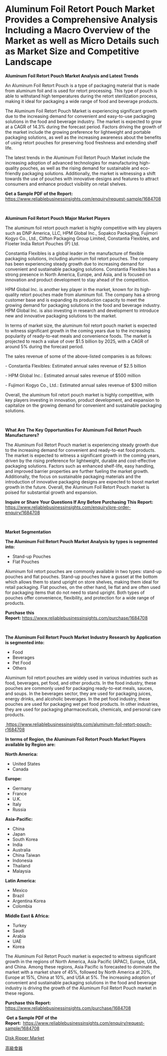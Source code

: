 <p><h1>Aluminum Foil Retort Pouch Market Provides a Comprehensive Analysis Including a Macro Overview of the Market as well as Micro Details such as Market Size and Competitive Landscape</h1></p><p><strong>Aluminum Foil Retort Pouch Market Analysis and Latest Trends</strong></p>
<p><p>An Aluminum Foil Retort Pouch is a type of packaging material that is made from aluminum foil and is used for retort processing. This type of pouch is able to withstand high temperatures during the retort sterilization process, making it ideal for packaging a wide range of food and beverage products.</p><p>The Aluminum Foil Retort Pouch Market is experiencing significant growth due to the increasing demand for convenient and easy-to-use packaging solutions in the food and beverage industry. The market is expected to grow at a CAGR of 14.3% during the forecast period. Factors driving the growth of the market include the growing preference for lightweight and portable packaging solutions, as well as the increasing awareness about the benefits of using retort pouches for preserving food freshness and extending shelf life.</p><p>The latest trends in the Aluminum Foil Retort Pouch Market include the increasing adoption of advanced technologies for manufacturing high-quality pouches, as well as the rising demand for sustainable and eco-friendly packaging solutions. Additionally, the market is witnessing a shift towards the use of pouches with innovative designs and features to attract consumers and enhance product visibility on retail shelves.</p></p>
<p><strong>Get a Sample PDF of the Report:&nbsp;</strong> <a href="https://www.reliablebusinessinsights.com/enquiry/request-sample/1684708">https://www.reliablebusinessinsights.com/enquiry/request-sample/1684708</a></p>
<p>&nbsp;</p>
<p><strong>Aluminum Foil Retort Pouch Major Market Players</strong></p>
<p><p>The aluminum foil retort pouch market is highly competitive with key players such as DNP America, LLC, HPM Global Inc., Sopakco Packaging, Fujimori Kogyo Co., Ltd., Clifton Packaging Group Limited, Constantia Flexibles, and Floeter India Retort Pouches (P) Ltd.</p><p>Constantia Flexibles is a global leader in the manufacture of flexible packaging solutions, including aluminum foil retort pouches. The company has been experiencing steady growth due to increasing demand for convenient and sustainable packaging solutions. Constantia Flexibles has a strong presence in North America, Europe, and Asia, and is focused on innovation and product development to stay ahead of the competition.</p><p>HPM Global Inc. is another key player in the market, known for its high-quality retort pouches made from aluminum foil. The company has a strong customer base and is expanding its production capacity to meet the growing demand for packaging solutions in the food and beverage industry. HPM Global Inc. is also investing in research and development to introduce new and innovative packaging solutions to the market.</p><p>In terms of market size, the aluminum foil retort pouch market is expected to witness significant growth in the coming years due to the increasing popularity of ready-to-eat meals and convenience foods. The market is projected to reach a value of over $1.5 billion by 2025, with a CAGR of around 5% during the forecast period.</p><p>The sales revenue of some of the above-listed companies is as follows:</p><p>- Constantia Flexibles: Estimated annual sales revenue of $2.5 billion</p><p>- HPM Global Inc.: Estimated annual sales revenue of $500 million</p><p>- Fujimori Kogyo Co., Ltd.: Estimated annual sales revenue of $300 million</p><p>Overall, the aluminum foil retort pouch market is highly competitive, with key players investing in innovation, product development, and expansion to capitalize on the growing demand for convenient and sustainable packaging solutions.</p></p>
<p>&nbsp;</p>
<p><strong>What Are The Key Opportunities For Aluminum Foil Retort Pouch Manufacturers?</strong></p>
<p><p>The Aluminum Foil Retort Pouch market is experiencing steady growth due to the increasing demand for convenient and ready-to-eat food products. The market is expected to witness a significant growth in the coming years, driven by the rising preference for lightweight, durable and cost-effective packaging solutions. Factors such as enhanced shelf-life, easy handling, and improved barrier properties are further fueling the market growth. Additionally, the focus on sustainable packaging materials and the introduction of innovative packaging designs are expected to boost market growth in the future. Overall, the Aluminum Foil Retort Pouch market is poised for substantial growth and expansion.</p></p>
<p><strong>Inquire or Share Your Questions If Any Before Purchasing This Report:</strong> <a href="https://www.reliablebusinessinsights.com/enquiry/pre-order-enquiry/1684708">https://www.reliablebusinessinsights.com/enquiry/pre-order-enquiry/1684708</a></p>
<p>&nbsp;</p>
<p><strong>Market Segmentation</strong></p>
<p><strong>The Aluminum Foil Retort Pouch Market Analysis by types is segmented into:</strong></p>
<p><ul><li>Stand-up Pouches</li><li>Flat Pouches</li></ul></p>
<p><p>Aluminum foil retort pouches are commonly available in two types: stand-up pouches and flat pouches. Stand-up pouches have a gusset at the bottom which allows them to stand upright on store shelves, making them ideal for retail packaging. Flat pouches, on the other hand, lie flat and are often used for packaging items that do not need to stand upright. Both types of pouches offer convenience, flexibility, and protection for a wide range of products.</p></p>
<p><strong>Purchase this Report:&nbsp;</strong><a href="https://www.reliablebusinessinsights.com/purchase/1684708">https://www.reliablebusinessinsights.com/purchase/1684708</a></p>
<p>&nbsp;</p>
<p><strong>The Aluminum Foil Retort Pouch Market Industry Research by Application is segmented into:</strong></p>
<p><ul><li>Food</li><li>Beverages</li><li>Pet Food</li><li>Others</li></ul></p>
<p><p>Aluminum foil retort pouches are widely used in various industries such as food, beverages, pet food, and other products. In the food industry, these pouches are commonly used for packaging ready-to-eat meals, sauces, and soups. In the beverages sector, they are used for packaging juices, energy drinks, and alcoholic beverages. In the pet food industry, these pouches are used for packaging wet pet food products. In other industries, they are used for packaging pharmaceuticals, chemicals, and personal care products.</p></p>
<p><a href="https://www.reliablebusinessinsights.com/aluminum-foil-retort-pouch-r1684708">&nbsp;https://www.reliablebusinessinsights.com/aluminum-foil-retort-pouch-r1684708</a></p>
<p><strong>In terms of Region, the Aluminum Foil Retort Pouch Market Players available by Region are:</strong></p>
<p>
    <p> <strong> North America: </strong>
        <ul>
            <li>United States</li>
            <li>Canada</li>
        </ul>
        </p> 
    <p> <strong> Europe: </strong>
        <ul>
            <li>Germany</li>
            <li>France</li>
            <li>U.K.</li>
            <li>Italy</li>
            <li>Russia</li>
        </ul>
        </p> 
    <p> <strong> Asia-Pacific: </strong>
        <ul>
            <li>China</li>
            <li>Japan</li>
            <li>South Korea</li>
            <li>India</li>
            <li>Australia</li>
            <li>China Taiwan</li>
            <li>Indonesia</li>
            <li>Thailand</li>
            <li>Malaysia</li>
        </ul>
        </p> 
    <p> <strong> Latin America: </strong>
        <ul>
            <li>Mexico</li>
            <li>Brazil</li>
            <li>Argentina Korea</li>
            <li>Colombia</li>
        </ul>
        </p> 
    <p> <strong> Middle East & Africa: </strong>
        <ul>
            <li>Turkey</li>
            <li>Saudi</li>
            <li>Arabia</li>
            <li>UAE</li>
            <li>Korea</li>
        </ul>
    </p>
    </p>
<p><p>The Aluminum Foil Retort Pouch market is expected to witness significant growth in the regions of North America, Asia Pacific (APAC), Europe, USA, and China. Among these regions, Asia Pacific is forecasted to dominate the market with a market share of 45%, followed by North America at 20%, Europe at 15%, China at 10%, and USA at 5%. The increasing adoption of convenient and sustainable packaging solutions in the food and beverage industry is driving the growth of the Aluminum Foil Retort Pouch market in these regions.</p></p>
<p><strong>Purchase this Report: </strong><a href="https://www.reliablebusinessinsights.com/purchase/1684708">https://www.reliablebusinessinsights.com/purchase/1684708</a></p>
<p>&nbsp;<strong>Get a Sample PDF of the Report:&nbsp;&nbsp;</strong><a href="https://www.reliablebusinessinsights.com/enquiry/request-sample/1684708">https://www.reliablebusinessinsights.com/enquiry/request-sample/1684708</a></p>
<p><strong></strong></p>
<p><p><a href="https://medium.com/@ameliahaleyi77567/disk-ripper-market-share-market-analysis-growth-trends-forecasts-for-period-from-2024-4b710e91979c">Disk Ripper Market</a></p><p><a href="https://github.com/oafhukehf4709715/Market-Research-Report-List-3/blob/main/48842041013.md">高級食器</a></p></p>